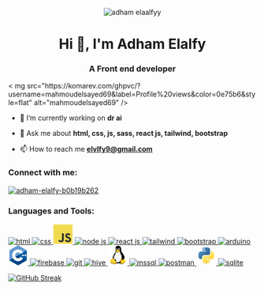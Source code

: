 <p align="center">
  <img src="https://github.com/user-attachments/assets/d34280e4-6409-4c88-8ed9-1714d6e38e19"  alt="adham elaalfyy"/>
</p>



<h1 align="center">Hi 👋, I'm Adham Elalfy</h1>
<h3 align="center">A Front end developer</h3>

<p align="left"> 
  < mg src="https://komarev.com/ghpvc/?username=mahmoudelsayed69&label=Profile%20views&color=0e75b6&style=flat" alt="mahmoudelsayed69" />
</p>

- 🌱 I’m currently working on **dr ai**

- 💬 Ask me about **html, css, js, sass, react js, tailwind, bootstrap**

- 📫 How to reach me **elvlfy9@gmail.com**

<h3 align="left">Connect with me:</h3>
<p align="left">
  <a href="https://www.linkedin.com/in/adham-elalfy-5323332b7/" target="blank">
    <img align="center" src="https://raw.githubusercontent.com/rahuldkjain/github-profile-readme-generator/master/src/images/icons/Social/linked-in-alt.svg" alt="adham-elalfy-b0b19b262" height="30" width="40" />
  </a>
</p>

<h3 align="left">Languages and Tools:</h3>
<p align="left"> 
  <a href="https://html.com/" target="_blank" rel="noreferrer">
    <img src="https://upload.wikimedia.org/wikipedia/commons/thumb/6/61/HTML5_logo_and_wordmark.svg/1024px-HTML5_logo_and_wordmark.svg.png" alt="html" width="40" height="40"/>  
  </a> 
  <a href="https://w3schools.com/css/" target="_blank" rel="noreferrer">
    <img src="https://1000logos.net/wp-content/uploads/2020/09/CSS-Logo.png" alt="css" width="40" height="40"/>  
  </a>
  <a href="https://developer.mozilla.org/en-US/docs/Web/JavaScript" target="_blank" rel="noreferrer"> 
    <img src="https://raw.githubusercontent.com/devicons/devicon/master/icons/javascript/javascript-original.svg" alt="javascript" width="40" height="40"/> 
  </a>
  <a href="https://nodejs.org/en" target="_blank" rel="noreferrer"> 
    <img src="https://www.svgrepo.com/show/303360/nodejs-logo.svg" alt="node js" width="40" height="40"/> 
  </a>
  <a href="https://react.dev/" target="_blank" rel="noreferrer"> 
    <img src="https://quintagroup.com/cms/js/js-image/react.js-logo.png/@@images/a9bf22bd-373a-4fae-a900-c22fd12c87c7.png" alt="react js" width="40" height="40"/> 
  </a>
  <a href="https://tailwindcss.com/" target="_blank" rel="noreferrer"> 
    <img src="https://upload.wikimedia.org/wikipedia/commons/thumb/d/d5/Tailwind_CSS_Logo.svg/1024px-Tailwind_CSS_Logo.svg.png" alt="tailwind" width="40" height="40"/> 
  </a> 
  <a href="https://getbootstrap.com/" target="_blank" rel="noreferrer"> 
    <img src="https://upload.wikimedia.org/wikipedia/commons/thumb/b/b2/Bootstrap_logo.svg/2560px-Bootstrap_logo.svg.png" alt="bootstrap" width="40" height="40"/> 
  </a>
  <a href="https://www.arduino.cc/" target="_blank" rel="noreferrer"> 
    <img src="https://cdn.worldvectorlogo.com/logos/arduino-1.svg" alt="arduino" width="40" height="40"/> 
  </a> 
  <a href="https://www.cprogramming.com/" target="_blank" rel="noreferrer"> 
  </a> 
  <a href="https://www.w3schools.com/cpp/" target="_blank" rel="noreferrer"> 
    <img src="https://raw.githubusercontent.com/devicons/devicon/master/icons/cplusplus/cplusplus-original.svg" alt="cplusplus" width="40" height="40"/> 
  </a>  
  <a href="https://firebase.google.com/" target="_blank" rel="noreferrer"> 
    <img src="https://www.vectorlogo.zone/logos/firebase/firebase-icon.svg" alt="firebase" width="40" height="40"/> 
  </a>   
  <a href="https://git-scm.com/" target="_blank" rel="noreferrer"> 
    <img src="https://www.vectorlogo.zone/logos/git-scm/git-scm-icon.svg" alt="git" width="40" height="40"/> 
  </a> 
  <a href="https://hive.apache.org/" target="_blank" rel="noreferrer"> 
    <img src="https://www.vectorlogo.zone/logos/apache_hive/apache_hive-icon.svg" alt="hive" width="40" height="40"/> 
  </a>  
  <a href="https://www.linux.org/" target="_blank" rel="noreferrer"> 
    <img src="https://raw.githubusercontent.com/devicons/devicon/master/icons/linux/linux-original.svg" alt="linux" width="40" height="40"/> 
  </a> 
  <a href="https://www.microsoft.com/en-us/sql-server" target="_blank" rel="noreferrer"> 
    <img src="https://www.svgrepo.com/show/303229/microsoft-sql-server-logo.svg" alt="mssql" width="40" height="40"/> 
  </a> 
  <a href="https://postman.com" target="_blank" rel="noreferrer"> 
    <img src="https://www.vectorlogo.zone/logos/getpostman/getpostman-icon.svg" alt="postman" width="40" height="40"/> 
  </a> 
  <a href="https://www.python.org" target="_blank" rel="noreferrer"> 
    <img src="https://raw.githubusercontent.com/devicons/devicon/master/icons/python/python-original.svg" alt="python" width="40" height="40"/> 
  </a> 
  <a href="https://www.sqlite.org/" target="_blank" rel="noreferrer"> 
    <img src="https://www.vectorlogo.zone/logos/sqlite/sqlite-icon.svg" alt="sqlite" width="40" height="40"/> 
  </a> 
</p>
<a href="https://git.io/streak-stats"><img src="https://streak-stats.demolab.com?user=adhamalfy&theme=dark" alt="GitHub Streak" /></a>
